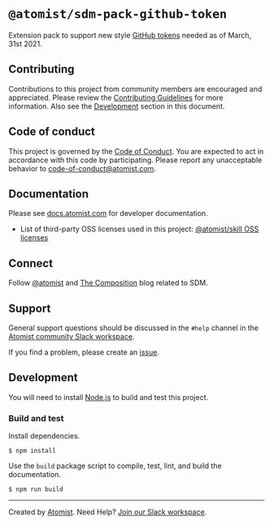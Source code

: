 # `@atomist/sdm-pack-github-token`

Extension pack to support new style
[GitHub tokens](https://github.blog/changelog/2021-03-31-authentication-token-format-updates-are-generally-available/)
needed as of March, 31st 2021.

## Contributing

Contributions to this project from community members are encouraged and
appreciated. Please review the [Contributing Guidelines](CONTRIBUTING.md) for
more information. Also see the [Development](#development) section in this
document.

## Code of conduct

This project is governed by the [Code of Conduct](CODE_OF_CONDUCT.md). You are
expected to act in accordance with this code by participating. Please report any
unacceptable behavior to code-of-conduct@atomist.com.

## Documentation

Please see [docs.atomist.com][atomist-doc] for developer documentation.

-   List of third-party OSS licenses used in this project: [@atomist/skill OSS
    licenses][licenses]

[atomist-doc]: https://docs.atomist.com "Atomist Documentation"
[licenses]: legal/THIRD_PARTY.md "@atomist/sdm Third-Party Licenses"

## Connect

Follow [@atomist][atomist-twitter] and [The Composition][atomist-blog] blog
related to SDM.

[atomist-twitter]: https://twitter.com/atomist "Atomist on Twitter"
[atomist-blog]:
    https://the-composition.com/
    "The Composition - The Official Atomist Blog"

## Support

General support questions should be discussed in the `#help` channel in the
[Atomist community Slack workspace][slack].

If you find a problem, please create an [issue][].

[issue]: https://github.com/atomist/sdm/issues

## Development

You will need to install [Node.js][node] to build and test this project.

[node]: https://nodejs.org/ "Node.js"

### Build and test

Install dependencies.

```
$ npm install
```

Use the `build` package script to compile, test, lint, and build the
documentation.

```
$ npm run build
```

---

Created by [Atomist][atomist]. Need Help? [Join our Slack workspace][slack].

[atomist]: https://atomist.com/ "Atomist "
[slack]: https://join.atomist.com/ "Atomist Community Slack"
